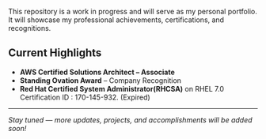 This repository is a work in progress and will serve as my personal portfolio.  It will showcase my professional achievements, certifications, and recognitions.  

## Current Highlights
- **AWS Certified Solutions Architect – Associate**  
- **Standing Ovation Award** – Company Recognition
- **Red Hat Certified System Administrator(RHCSA)** on RHEL 7.0 Certification ID : 170-145-932. (Expired)

---

_Stay tuned — more updates, projects, and accomplishments will be added soon!_

